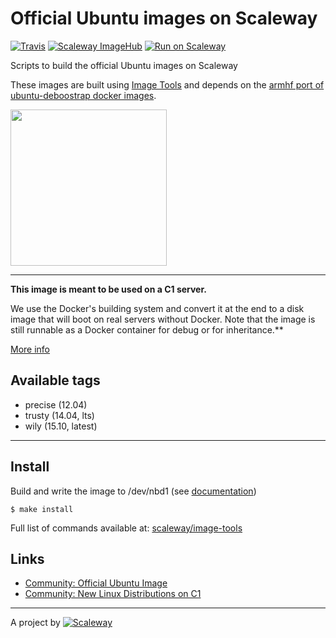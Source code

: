 # Official Ubuntu images on Scaleway

[![Travis](https://img.shields.io/travis/scaleway/image-ubuntu.svg)](https://travis-ci.org/scaleway/image-ubuntu)
[![Scaleway ImageHub](https://img.shields.io/badge/ImageHub-view-ff69b4.svg)](https://hub.scaleway.com/ubuntu-trusty.html)
[![Run on Scaleway](https://img.shields.io/badge/Scaleway-run-69b4ff.svg)](https://cloud.scaleway.com/#/servers/new?image=ef5bc6b0-223c-4b63-ab52-0a6b394dd9df)

Scripts to build the official Ubuntu images on Scaleway

These images are built using [Image Tools](https://github.com/scaleway/image-tools) and depends on the [armhf port of ubuntu-deboostrap docker images](https://registry.hub.docker.com/u/armbuild/ubuntu-debootstrap/).

<img src="http://design.ubuntu.com/wp-content/uploads/logo-ubuntu_no®-black_orange-hex.svg" width="250px" />

---

**This image is meant to be used on a C1 server.**

We use the Docker's building system and convert it at the end to a disk image that will boot on real servers without Docker. Note that the image is still runnable as a Docker container for debug or for inheritance.**

[More info](https://github.com/scaleway/image-tools)

Available tags
--------------

- precise (12.04)
- trusty (14.04, lts)
- wily (15.10, latest)

---

Install
-------

Build and write the image to /dev/nbd1 (see [documentation](https://www.scaleway.com/docs/create_an_image_with_docker))

    $ make install

Full list of commands available at: [scaleway/image-tools](https://github.com/scaleway/image-tools/#commands)

Links
-----

- [Community: Official Ubuntu Image](https://community.cloud.online.net/t/official-ubuntu-image/345?u=manfred)
- [Community: New Linux Distributions on C1](https://community.cloud.online.net/t/official-new-linux-distributions-debian-coreos-centos-fedora-arch-linux/229?u=manfred)

---

A project by [![Scaleway](https://avatars1.githubusercontent.com/u/5185491?v=3&s=42)](https://www.scaleway.com/)
